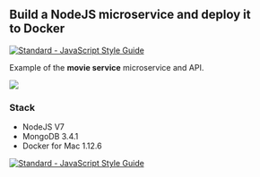 ## Build a NodeJS microservice and deploy it to Docker

[![Standard - JavaScript Style Guide](https://img.shields.io/badge/code%20style-standard-brightgreen.svg)](http://standardjs.com/)

Example of the **movie service** microservice and API.

![](https://cdn-images-1.medium.com/max/1600/1*Zf2QVw1EHUNebJ1hNcT51Q.png)

### Stack
- NodeJS V7
- MongoDB 3.4.1
- Docker for Mac 1.12.6

[![Standard - JavaScript Style Guide](https://cdn.rawgit.com/feross/standard/master/badge.svg)](https://github.com/feross/standard)
